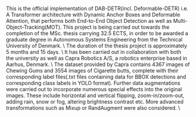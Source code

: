 This is the official implementation of DAB-DETR(incl. Deformable-DETR) i.e. A Transformer architecture with Dynamic Anchor Boxes and Deformable Attention, that performs both End-to-End Object Detection as well as Multi-Object-Tracking(MOT). This project is being carried out towards the completion of the MSc. thesis carrying 32.5 ECTS, in order to be awarded a graduate degree in Autonomous Systems Engineering from the Technical University of Denmark. \\
The duration of the thesis project is approximately 5 months and 15 days. \\ 
It has been carried out in collaboration with both the university as well as Capra Robotics A/S, a robotics enterprise based in Aarhus, Denmark. \\
The dataset provided by Capra contains 4367 images of Chewing Gums and 3554 images of Cigarette butts, complete with their corresponding label files(.txt files containing data for BBOX detections and corresponding class labels in YOLO format). Further data augmentations were carried out to incorporate numerous special effects into the original images. These include horizontal and vertical flipping, zoom-in/zoom-out, adding rain, snow or fog, altering brightness contrast etc. More advanced transformations such as Mixup or RandAugment were also considered. \\

